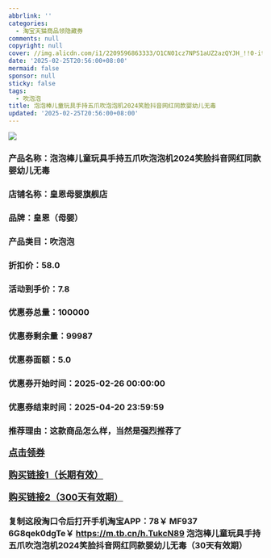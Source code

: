 ```yaml
---
abbrlink: ''
categories:
  - 淘宝天猫商品领隐藏券
comments: null
copyright: null
cover: //img.alicdn.com/i1/2209596863333/O1CN01cz7NPS1aUZ2azQYJH_!!0-item_pic.jpg
date: '2025-02-25T20:56:00+08:00'
mermaid: false
sponsor: null
sticky: false
tags:
  - 吹泡泡
title: 泡泡棒儿童玩具手持五爪吹泡泡机2024笑脸抖音网红同款婴幼儿无毒
updated: '2025-02-25T20:56:00+08:00'
--- 
```


![](//img.alicdn.com/i1/2209596863333/O1CN01cz7NPS1aUZ2azQYJH_!!0-item_pic.jpg)

### 产品名称：泡泡棒儿童玩具手持五爪吹泡泡机2024笑脸抖音网红同款婴幼儿无毒
### 店铺名称：皇恩母婴旗舰店
### 品牌：皇恩（母婴）
### 产品类目：吹泡泡
### 折扣价：58.0
### 活动到手价：7.8
### 优惠券总量：100000
### 优惠券剩余量：99987
### 优惠券面额：5.0
### 优惠券开始时间：2025-02-26 00:00:00	
### 优惠券结束时间：2025-04-20 23:59:59	
### 推荐理由：这款商品怎么样，当然是强烈推荐了

<p style="font-size: 18px; font-weight: bold;">
  <a href="https://uland.taobao.com/coupon/edetail?e=yhTjVExIfrqlhHvvyUNXZfh8CuWt5YH5OVuOuRD5gLJMmdsrkidbOUV9IBA4kmjLwX%2BB8VotyvjuV6vkkLM3m%2BztDIZZaMlBCaSqLajHcukVdTeKHRkoaIjGOSinsxVCC%2Bi%2BmkmgkXL0TcIixZTmmAcY88rbnPan2cFY6qAkBQtBJFJ%2BvjUN8j8bCHPGnI56cQ6C1kbIW9FPc39vTzcAEdG%2BGKMwuFyvaDx4bJh%2FRqz63CJspjYZaskwIZqZ4SaNBLQ%2B01X6RFC8yhVBqHgGyIo8yQsCN%2FmeJ6bgAMx%2Fyi10eWTLXVr8d4haoyw4w5GPlWR%2FeghaMtlVbrKqp4Yn8g%3D%3D&traceId=2166d8db17407296732636749d133b&union_lens=lensId%3AOPT%401740729676%402103f55f_0e99_1954b92f120_a6c6%4001%40eyJmbG9vcklkIjo3MzM1NH0ie" target="_blank">点击领券</a>
</p>
<p style="font-size: 18px; font-weight: bold;">
  <a href="https://s.click.taobao.com/t?e=m%3D2%26s%3DFuVzMmWmuRJw4vFB6t2Z2ueEDrYVVa64K7Vc7tFgwiHjf2vlNIV67kkfnVn6TwKdsUZsiWgXrvj3ID%2FV1RqsF4wnCJeELi4I%2FIEn%2BS1IjHAB0ghlTd7WlZVm%2FOAUUFw71qrpxiwMoCNxc1AtbZGVS9sjku5GzmLZbnjxRmRHZunNEPXytV9ALtCLThlbPuuZLb93Df8fOzhRtndXLd9DehNrReWL03Gai5%2F3czP1YvFFLu3%2BbPTrXhdnYXZMN4Pt4FBG5l3DVW%2BjO9AJYjY8CXJ%2BwEVkOqHFG0d1q25zJxjLgJ%2B2zWHLw7bbyfWeBtWY" target="_blank">购买链接1（长期有效）</a>
</p>
<p style="font-size: 18px; font-weight: bold;">
  <a href="https://s.click.taobao.com/UrH5TNs" target="_blank">购买链接2（300天有效期）</a>
</p>

### 复制这段淘口令后打开手机淘宝APP：78￥ MF937 6G8qek0dgTe￥ https://m.tb.cn/h.TukcN89  泡泡棒儿童玩具手持五爪吹泡泡机2024笑脸抖音网红同款婴幼儿无毒（30天有效期）
